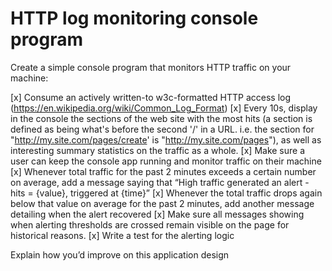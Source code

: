# HTTP log monitoring console program

Create a simple console program that monitors HTTP traffic on your machine:

[x] Consume an actively written-to w3c-formatted HTTP access log (https://en.wikipedia.org/wiki/Common_Log_Format)
[x] Every 10s, display in the console the sections of the web site with the most hits (a section is defined as being what's before the second '/' in a URL. i.e. the section for "http://my.site.com/pages/create' is "http://my.site.com/pages"), as well as interesting summary statistics on the traffic as a whole.
[x] Make sure a user can keep the console app running and monitor traffic on their machine
[x] Whenever total traffic for the past 2 minutes exceeds a certain number on average, add a message saying that “High traffic generated an alert - hits = {value}, triggered at {time}”
[x] Whenever the total traffic drops again below that value on average for the past 2 minutes, add another message detailing when the alert recovered
[x] Make sure all messages showing when alerting thresholds are crossed remain visible on the page for historical reasons.
[x] Write a test for the alerting logic

Explain how you’d improve on this application design